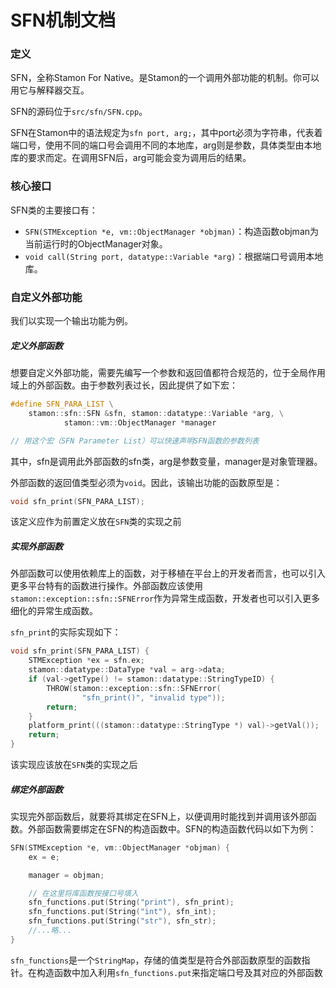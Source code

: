 # SFN机制文档

### 定义

SFN，全称Stamon For Native。是Stamon的一个调用外部功能的机制。你可以用它与解释器交互。

SFN的源码位于``src/sfn/SFN.cpp``。

SFN在Stamon中的语法规定为``sfn port, arg;``，其中port必须为字符串，代表着端口号，使用不同的端口号会调用不同的本地库，arg则是参数，具体类型由本地库的要求而定。在调用SFN后，arg可能会变为调用后的结果。

### 核心接口

SFN类的主要接口有：

* ``SFN(STMException *e, vm::ObjectManager *objman)``：构造函数objman为当前运行时的ObjectManager对象。
* ``void call(String port, datatype::Variable *arg)``：根据端口号调用本地库。

### 自定义外部功能

我们以实现一个输出功能为例。

##### 定义外部函数

想要自定义外部功能，需要先编写一个参数和返回值都符合规范的，位于全局作用域上的外部函数。由于参数列表过长，因此提供了如下宏：

```C++
#define SFN_PARA_LIST \
	stamon::sfn::SFN &sfn, stamon::datatype::Variable *arg, \
			stamon::vm::ObjectManager *manager

// 用这个宏（SFN Parameter List）可以快速声明SFN函数的参数列表
```

其中，sfn是调用此外部函数的sfn类，arg是参数变量，manager是对象管理器。

外部函数的返回值类型必须为``void``。因此，该输出功能的函数原型是：

```C++
void sfn_print(SFN_PARA_LIST);
```

该定义应作为前置定义放在``SFN``类的实现之前

##### 实现外部函数

外部函数可以使用依赖库上的函数，对于移植在平台上的开发者而言，也可以引入更多平台特有的函数进行操作。外部函数应该使用``stamon::exception::sfn::SFNError``作为异常生成函数，开发者也可以引入更多细化的异常生成函数。

``sfn_print``的实际实现如下：

```C++
void sfn_print(SFN_PARA_LIST) {
	STMException *ex = sfn.ex;
	stamon::datatype::DataType *val = arg->data;
	if (val->getType() != stamon::datatype::StringTypeID) {
		THROW(stamon::exception::sfn::SFNError(
				"sfn_print()", "invalid type"));
		return;
	}
	platform_print(((stamon::datatype::StringType *) val)->getVal());
	return;
}
```

该实现应该放在``SFN``类的实现之后

##### 绑定外部函数

实现完外部函数后，就要将其绑定在SFN上，以便调用时能找到并调用该外部函数。外部函数需要绑定在SFN的构造函数中。SFN的构造函数代码以如下为例：

```C++
SFN(STMException *e, vm::ObjectManager *objman) {
    ex = e;

    manager = objman;

    // 在这里将库函数按接口号填入
    sfn_functions.put(String("print"), sfn_print);
    sfn_functions.put(String("int"), sfn_int);
    sfn_functions.put(String("str"), sfn_str);
    //...略...
}
```

``sfn_functions``是一个``StringMap``，存储的值类型是符合外部函数原型的函数指针。在构造函数中加入利用``sfn_functions.put``来指定端口号及其对应的外部函数